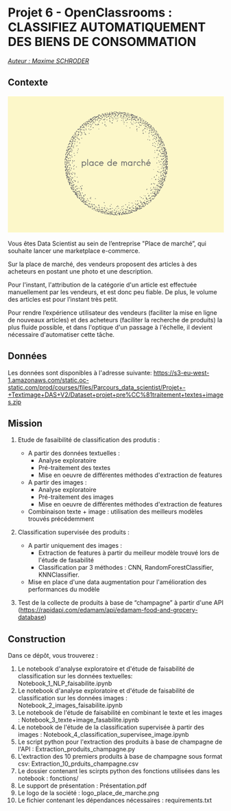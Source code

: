# Projet 6 - OpenClassrooms : CLASSIFIEZ AUTOMATIQUEMENT DES BIENS DE CONSOMMATION

<u>*Auteur : Maxime SCHRODER*</u>

## Contexte

<p align="center">
  <img src="logo_place_de_marche.png" alt="Logo projet">
</p>

Vous êtes Data Scientist au sein de l’entreprise "Place de marché”, qui souhaite lancer une marketplace e-commerce.

Sur la place de marché, des vendeurs proposent des articles à des acheteurs en postant une photo et une description.

Pour l'instant, l'attribution de la catégorie d'un article est effectuée manuellement par les vendeurs, et est donc peu fiable. De plus, le volume des articles est pour l’instant très petit.

Pour rendre l’expérience utilisateur des vendeurs (faciliter la mise en ligne de nouveaux articles) et des acheteurs (faciliter la recherche de produits) la plus fluide possible, et dans l'optique d'un passage à l'échelle, il devient nécessaire d'automatiser cette tâche.

## Données

Les données sont disponibles à l'adresse suivante: https://s3-eu-west-1.amazonaws.com/static.oc-static.com/prod/courses/files/Parcours_data_scientist/Projet+-+Textimage+DAS+V2/Dataset+projet+pre%CC%81traitement+textes+images.zip 


## Mission 
1. Etude de fasaibilité de classification des produtis : 
    - A partir des données textuelles : 
        - Analyse exploratoire 
        - Pré-traitement des textes
        - Mise en oeuvre de différentes méthodes d'extraction de features
    - A partir des images : 
        - Analyse exploratoire
        - Pré-traitement des images  
        - Mise en oeuvre de différentes méthodes d'extraction de features
    - Combinaison texte + image : utilisation des meilleurs modèles trouvés précédemment

2. Classification supervisée des produits : 
    - A partir uniquement des images : 
        - Extraction de features à partir du meilleur modèle trouvé lors de l'étude de fasabilité
        - Classification par 3 méthodes : CNN, RandomForestClassifier, KNNClassifier. 
    - Mise en place d'une data augmentation pour l'amélioration des performances du modèle

3. Test de la collecte de produits à base de “champagne” à partir d'une API (https://rapidapi.com/edamam/api/edamam-food-and-grocery-database)

## Construction

Dans ce dépôt, vous trouverez :
1. Le notebook d'analyse exploratoire et d'étude de faisabilité de classification sur les données textuelles: Notebook_1_NLP_faisabilite.ipynb
2. Le notebook d'analyse exploratoire et d'étude de faisabilité de classification sur les données images : Notebook_2_images_faisabilite.ipynb
3. Le notebook de l'étude de faisabilité en combinant le texte et les images : Notebook_3_texte+image_fasabilite.ipynb
4. Le notebook de l'étude de la classification supervisée à partir des images : Notebook_4_classification_supervisee_image.ipynb
5. Le script python pour l'extraction des produits à base de champagne de l'API : Extraction_produits_champagne.py
6. L'extraction des 10 premiers produits à base de champagne sous format csv: Extraction_10_prduits_champagne.csv
7. Le dossier contenant les scirpts python des fonctions utilisées dans les notebook : fonctions/
8. Le support de présentation : Présentation.pdf
9. Le logo de la société : logo_place_de_marche.png
10. Le fichier contenant les dépendances nécessaires : requirements.txt